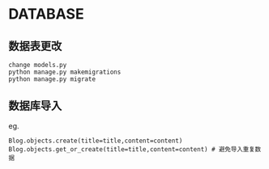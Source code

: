 DATABASE
========

数据表更改
----------
    change models.py
    python manage.py makemigrations
    python manage.py migrate

数据库导入
----------
eg.

    Blog.objects.create(title=title,content=content)
    Blog.objects.get_or_create(title=title,content=content) # 避免导入重复数据
